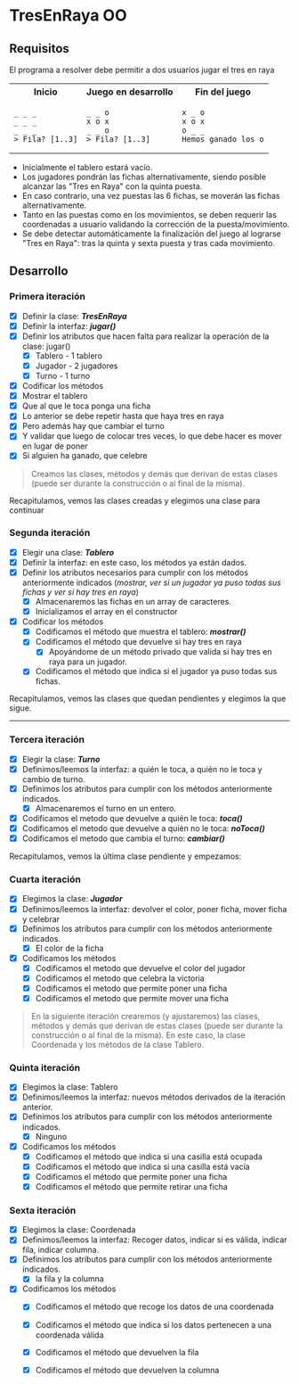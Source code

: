 # TresEnRaya OO

## Requisitos

El programa a resolver debe permitir a dos usuarios jugar el tres en raya

<div align=center>

<table>
  <tr><th>Inicio</th><th>Juego en desarrollo</th><th>Fin del juego</th></tr>
<tr>
<td>

```
_ _ _ 
_ _ _ 
_ _ _ 
> Fila? [1..3]
```
</td>
<td>

```
_ _ o 
x o x 
_ _ o 
> Fila? [1..3]
```
</td>
<td>

```
x _ o 
x o x 
o _ _ 
Hemos ganado los o
```    
</td>
</tr>
</table>

</div>

- Inicialmente el tablero estará vacío.
- Los jugadores pondrán las fichas alternativamente, siendo posible alcanzar las "Tres en Raya" con la quinta puesta.
- En caso contrario, una vez puestas las 6 fichas, se moverán las fichas alternativamente.
- Tanto en las puestas como en los movimientos, se deben requerir las coordenadas a usuario validando la corrección de la puesta/movimiento.
- Se debe detectar automáticamente la finalización del juego al lograrse "Tres en Raya": tras la quinta y sexta puesta y tras cada movimiento.



## Desarrollo

### Primera iteración

- [x] Definir la clase: ***TresEnRaya***
- [x] Definir la interfaz: ***jugar()***
- [x] Definir los atributos que hacen falta para realizar la operación de la clase: jugar()
  - [x] Tablero - 1 tablero
  - [x] Jugador - 2 jugadores
  - [x] Turno - 1 turno
- [x]  Codificar los métodos
  - [x] Mostrar el tablero
  - [x] Que al que le toca ponga una ficha
  - [x] Lo anterior se debe repetir hasta que haya tres en raya
  - [x] Pero además hay que cambiar el turno
  - [x] Y validar que luego de colocar tres veces, lo que debe hacer es mover en lugar de poner
  - [x] Si alguien ha ganado, que celebre

> Creamos las clases, métodos y demás que derivan de estas clases (puede ser durante la construcción o al final de la misma).

Recapitulamos, vemos las clases creadas y elegimos una clase para continuar

### Segunda iteración

- [x] Elegir una clase: ***Tablero***
- [x] Definir la interfaz: en este caso, los métodos ya están dados.
- [x] Definir los atributos necesarios para cumplir con los métodos anteriormente indicados (*mostrar, ver si un jugador ya puso todas sus fichas y ver si hay tres en raya*)
  - [x] Almacenaremos las fichas en un array de caracteres.
  - [x] Inicializamos el array en el constructor
- [x] Codificar los métodos
  - [x] Codificamos el método que muestra el tablero: ***mostrar()***
  - [x] Codificamos el método que devuelve si hay tres en raya
    - [x] Apoyándome de un método privado que valida si hay tres en raya para un jugador.
  - [x] Codificamos el método que indica si el jugador ya puso todas sus fichas.

Recapitulamos, vemos las clases que quedan pendientes y elegimos la que sigue.

---

### Tercera iteración

- [x] Elegir la clase: ***Turno***
- [x] Definimos/leemos la interfaz: a quién le toca, a quién no le toca y cambio de turno.
- [x] Definimos los atributos para cumplir con los métodos anteriormente indicados.
  - [x] Almacenaremos el turno en un entero.
- [x] Codificamos el metodo que devuelve a quién le toca: ***toca()***
- [x] Codificamos el metodo que devuelve a quién no le toca: ***noToca()***
- [x] Codificamos el metodo que cambia el turno: ***cambiar()***

Recapitulamos, vemos la última clase pendiente y empezamos:

### Cuarta iteración

- [x] Elegimos la clase: ***Jugador***
- [x] Definimos/leemos la interfaz: devolver el color, poner ficha, mover ficha y celebrar
- [x] Definimos los atributos para cumplir con los métodos anteriormente indicados.
  - [x] El color de la ficha
- [x] Codificamos los métodos
  - [x] Codificamos el metodo que devuelve el color del jugador
  - [x] Codificamos el metodo que celebra la victoria
  - [x] Codificamos el metodo que permite poner una ficha
  - [x] Codificamos el metodo que permite mover una ficha

> En la siguiente iteración crearemos (y ajustaremos) las clases, métodos y demás que derivan de estas clases (puede ser durante la construcción o al final de la misma). En este caso, la clase Coordenada y los métodos de la clase Tablero.

### Quinta iteración

- [x] Elegimos la clase: Tablero
- [x] Definimos/leemos la interfaz: nuevos métodos derivados de la iteración anterior.
- [x] Definimos los atributos para cumplir con los métodos anteriormente indicados.
  - [x] Ninguno
- [x] Codificamos los métodos
  - [x] Codificamos el método que indica si una casilla está ocupada
  - [x] Codificamos el método que indica si una casilla está vacía
  - [x] Codificamos el método que permite poner una ficha
  - [x] Codificamos el método que permite retirar una ficha

### Sexta iteración

- [x] Elegimos la clase: Coordenada
- [x] Definimos/leemos la interfaz: Recoger datos, indicar si es válida, indicar fila, indicar columna.
- [x] Definimos los atributos para cumplir con los métodos anteriormente indicados.
  - [x] la fila y la columna
- [x] Codificamos los métodos
  - [x] Codificamos el método que recoge los datos de una coordenada
  - [x] Codificamos el método que indica si los datos pertenecen a una coordenada válida
  - [x] Codificamos el método que devuelven la fila
  - [x] Codificamos el método que devuelven la columna

